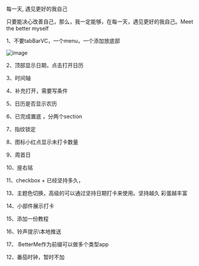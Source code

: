 每一天, 遇见更好的我自己



只要能决心改善自己，那么，我一定能够，在每一天，遇见更好的我自己。Meet the better myself



1、不要tabBarVC，一个menu，一个添加放底部

![image](https://xilankong.github.io/resource/tabbar.jpeg)





2、顶部显示日期，点击打开日历



3、时间轴



4、补充打开，需要写条件



5、日历是否显示农历



6、已完成置底 ，分两个section 



7、指纹锁定



8、图标小红点显示未打卡数量



9、周首日



10、座右铭



11、checkbox + 已经坚持多久，



13、主题色切换，高级的可以通过坚持日期打卡来使用。坚持越久 彩蛋越丰富



14、小部件展示打卡



15、添加一份教程



16、铃声提示\本地推送



17、 BetterMe作为前缀可以做多个类型app



12、番茄时钟，暂时不加
